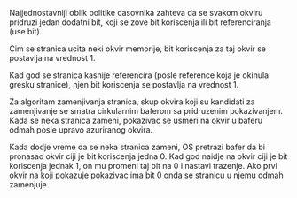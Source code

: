 
Najjednostavniji oblik politike casovnika zahteva da se svakom okviru pridruzi jedan dodatni bit, koji se zove bit koriscenja ili bit referenciranja (use bit).

Cim se stranica ucita neki okvir memorije, bit koriscenja za taj okvir se postavlja na vrednost 1.

Kad god se stranica kasnije referencira (posle reference koja je okinula gresku stranice), njen bit koriscenja se postavlja na vrednost 1.

Za algoritam zamenjivanja stranica, skup okvira koji su kandidati za zamenjivanje se smatra cirkularnim baferom sa pridruzenim pokazivanjem. Kada se neka stranica zameni, pokazivac se usmeri na okvir u baferu odmah posle upravo azuriranog okvira.

Kada dodje vreme da se neka stranica zameni, OS pretrazi bafer da bi pronasao okvir ciji je bit koriscenja jedna 0. Kad god naidje na okvir ciji je bit koriscenja jednak 1, on mu promeni taj bit na 0 i nastavi trazenje. Ako prvi okvir na koji pokazuje pokazivac ima bit 0 onda se stranicu u njemu odmah zamenjuje.